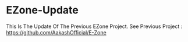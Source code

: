 # EZone-Update
This Is The Update Of The Previous EZone Project.
See Previous Project : https://github.com/AakashOfficial/E-Zone
